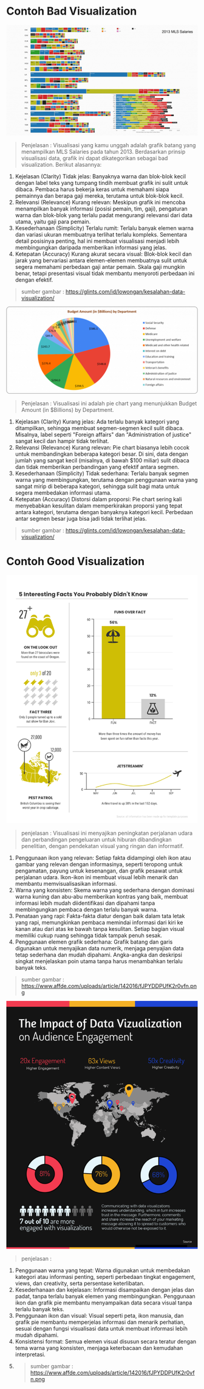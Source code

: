 # Contoh Bad Visualization
![VisualisasiBuruk](./bad_visualisasi.png)
> Penjelasan :
Visualisasi yang kamu unggah adalah grafik batang yang menampilkan MLS Salaries pada tahun 2013. Berdasarkan prinsip visualisasi data, grafik ini dapat dikategorikan sebagai bad visualization. Berikut alasannya:
1. Kejelasan (Clarity)
Tidak jelas: Banyaknya warna dan blok-blok kecil dengan label teks yang tumpang tindih membuat grafik ini sulit untuk dibaca. Pembaca harus bekerja keras untuk memahami siapa pemainnya dan berapa gaji mereka, terutama untuk blok-blok kecil.
2. Relevansi (Relevance)
Kurang relevan: Meskipun grafik ini mencoba menampilkan banyak informasi (posisi pemain, tim, gaji), pengaturan warna dan blok-blok yang terlalu padat mengurangi relevansi dari data utama, yaitu gaji para pemain.
3. Kesederhanaan (Simplicity)
Terlalu rumit: Terlalu banyak elemen warna dan variasi ukuran membuatnya terlihat terlalu kompleks. Sementara detail posisinya penting, hal ini membuat visualisasi menjadi lebih membingungkan daripada memberikan informasi yang jelas.
4. Ketepatan (Accuracy)
Kurang akurat secara visual: Blok-blok kecil dan jarak yang bervariasi antara elemen-elemen membuatnya sulit untuk segera memahami perbedaan gaji antar pemain. Skala gaji mungkin benar, tetapi presentasi visual tidak membantu menyoroti perbedaan ini dengan efektif.
> sumber gambar : https://glints.com/id/lowongan/kesalahan-data-visualization/

![VisualisasiBuruk](./bad_visualisasi2.png)
> Penjelasan :
Visualisasi ini adalah pie chart yang menunjukkan Budget Amount (in $Billions) by Department.
1. Kejelasan (Clarity)
Kurang jelas: Ada terlalu banyak kategori yang ditampilkan, sehingga membuat segmen-segmen kecil sulit dibaca. Misalnya, label seperti "Foreign affairs" dan "Administration of justice" sangat kecil dan hampir tidak terlihat.
2. Relevansi (Relevance)
Kurang relevan: Pie chart biasanya lebih cocok untuk membandingkan beberapa kategori besar. Di sini, data dengan jumlah yang sangat kecil (misalnya, di bawah $100 miliar) sulit dibaca dan tidak memberikan perbandingan yang efektif antara segmen.
3. Kesederhanaan (Simplicity)
Tidak sederhana: Terlalu banyak segmen warna yang membingungkan, terutama dengan penggunaan warna yang sangat mirip di beberapa kategori, sehingga sulit bagi mata untuk segera membedakan informasi utama.
4. Ketepatan (Accuracy)
Distorsi dalam proporsi: Pie chart sering kali menyebabkan kesulitan dalam memperkirakan proporsi yang tepat antara kategori, terutama dengan banyaknya kategori kecil. Perbedaan antar segmen besar juga bisa jadi tidak terlihat jelas.
> sumber gambar : https://glints.com/id/lowongan/kesalahan-data-visualization/

# Contoh Good Visualization
![VisualisasiBaik](./good_visualisasi.png)
> penjelasan : Visualisasi ini menyajikan peningkatan perjalanan udara dan perbandingan pengeluaran untuk hiburan dibandingkan penelitian, dengan pendekatan visual yang ringan dan informatif.
1. Penggunaan ikon yang relevan: Setiap fakta didampingi oleh ikon atau gambar yang relevan dengan informasinya, seperti teropong untuk pengamatan, payung untuk kesenangan, dan grafik pesawat untuk perjalanan udara. Ikon-ikon ini membuat visual lebih menarik dan membantu memvisualisasikan informasi.
2. Warna yang konsisten: Skema warna yang sederhana dengan dominasi warna kuning dan abu-abu memberikan kontras yang baik, membuat informasi lebih mudah diidentifikasi dan dipahami tanpa membingungkan pembaca dengan terlalu banyak warna.
3. Penataan yang rapi: Fakta-fakta diatur dengan baik dalam tata letak yang rapi, memungkinkan pembaca memindai informasi dari kiri ke kanan atau dari atas ke bawah tanpa kesulitan. Setiap bagian visual memiliki cukup ruang sehingga tidak tampak penuh sesak.
4. Penggunaan elemen grafik sederhana: Grafik batang dan garis digunakan untuk menyajikan data numerik, menjaga penyajian data tetap sederhana dan mudah dipahami. Angka-angka dan deskripsi singkat menjelaskan poin utama tanpa harus menambahkan terlalu banyak teks.
> sumber gambar : https://www.affde.com/uploads/article/142016/fJPYDDPUfK2r0vfn.png

![VisualisasiBaik](./good_visualisasi2.png) 
> penjelasan :
1. Penggunaan warna yang tepat: Warna digunakan untuk membedakan kategori atau informasi penting, seperti perbedaan tingkat engagement, views, dan creativity, serta persentase keterlibatan.
2. Kesederhanaan dan kejelasan: Informasi disampaikan dengan jelas dan padat, tanpa terlalu banyak elemen yang membingungkan. Penggunaan ikon dan grafik pie membantu menyampaikan data secara visual tanpa terlalu banyak teks.
3. Penggunaan ikon dan visual: Visual seperti peta, ikon manusia, dan grafik pie membantu memperjelas informasi dan menarik perhatian, sesuai dengan fungsi visualisasi data untuk membuat informasi lebih mudah dipahami.
4. Konsistensi format: Semua elemen visual disusun secara teratur dengan tema warna yang konsisten, menjaga keterbacaan dan kemudahan interpretasi.
5. > sumber gambar : https://www.affde.com/uploads/article/142016/fJPYDDPUfK2r0vfn.png
